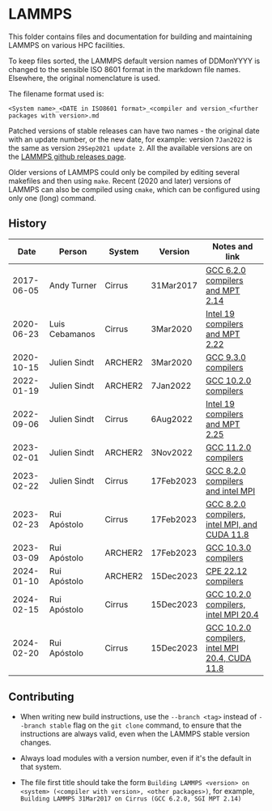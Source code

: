 LAMMPS
======

This folder contains files and documentation for building and maintaining LAMMPS on various HPC facilities.

To keep files sorted, the LAMMPS default version names of DDMonYYYY is changed to the sensible ISO 8601 format in the markdown file names.
Elsewhere, the original nomenclature is used.

The filename format used is:

`<System name>_<DATE in ISO8601 format>_<compiler and version_<further packages with version>.md`

Patched versions of stable releases can have two names - the original date with an update number, or the new date, for example:
version `7Jan2022` is the same as version `29Sep2021 update 2`.
All the available versions are on the [LAMMPS github releases page](https://github.com/lammps/lammps/releases).

Older versions of LAMMPS could only be compiled by editing several makefiles and then using `make`.
Recent (2020 and later) versions of LAMMPS can also be compiled using `cmake`, which can be configured using only one (long) command.

History
-------

| Date       | Person         | System   | Version   | Notes and link                                                                                   |
| ---------- | ------------   | -------- | --------- | --------------                                                                                   |
| 2017-06-05 | Andy Turner    | Cirrus   | 31Mar2017 | [GCC 6.2.0 compilers and MPT 2.14](Cirrus_2017-03-31_gcc620_mpt214.md)                           |
| 2020-06-23 | Luis Cebamanos | Cirrus   | 3Mar2020  | [Intel 19 compilers and MPT 2.22](Cirrus_2020-03-03_intel19_mpt222.md)                           |
| 2020-10-15 | Julien Sindt   | ARCHER2  | 3Mar2020  | [GCC 9.3.0 compilers](ARCHER2_2020-03-03_gcc930.md)                                              |
| 2022-01-19 | Julien Sindt   | ARCHER2  | 7Jan2022  | [GCC 10.2.0 compilers](ARCHER2_2022-01-07_gcc1020.md)                                            |
| 2022-09-06 | Julien Sindt   | Cirrus   | 6Aug2022  | [Intel 19 compilers and MPT 2.25](Cirrus_2022-08-06_intel19_mpt225.md)                           |
| 2023-02-01 | Julien Sindt   | ARCHER2  | 3Nov2022  | [GCC 11.2.0 compilers](ARCHER2_2022-11-03_gcc1120.md)                                            |
| 2023-02-22 | Julien Sindt   | Cirrus   | 17Feb2023 | [GCC 8.2.0 compilers and intel MPI](Cirrus_2023-02-17_gcc820_impi.md)                            |
| 2023-02-23 | Rui Apóstolo   | Cirrus   | 17Feb2023 | [GCC 8.2.0 compilers, intel MPI, and CUDA 11.8](Cirrus_2023-02-17_gcc820_impi_cuda118.md)        |
| 2023-03-09 | Rui Apóstolo   | ARCHER2  | 17Feb2023 | [GCC 10.3.0 compilers](ARCHER2_2023-02-17_gcc1030.md)                                            |
| 2024-01-10 | Rui Apóstolo   | ARCHER2  | 15Dec2023 | [CPE 22.12 compilers](ARCHER2_2023-12-15_cpe2212.md)                                             |
| 2024-02-15 | Rui Apóstolo   | Cirrus   | 15Dec2023 | [GCC 10.2.0 compilers, intel MPI 20.4](Cirrus_2023-12-15_gcc10.2_impi20.4.md)                    |
| 2024-02-20 | Rui Apóstolo   | Cirrus   | 15Dec2023 | [GCC 10.2.0 compilers, intel MPI 20.4, CUDA 11.8](Cirrus_2023-12-15_gcc10.2_impi20.4_cuda118.md) |

Contributing
------------

* When writing new build instructions, use the `--branch <tag>` instead of `--branch stable` flag on the `git clone` command, to ensure that the instructions are always valid, even when the LAMMPS stable version changes.

* Always load modules with a version number, even if it's the default in that system.

* The file first title should take the form `Building LAMMPS <version> on <system> (<compiler with version>, <other packages>)`, for example, `Building LAMMPS 31Mar2017 on Cirrus (GCC 6.2.0, SGI MPT 2.14)`
